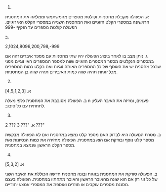 1. 

א. הפעולה מקבלת מחסניות וקולטת מספרים מהמשתמש וממלאה את המחסנית הראשונה במספרי הקלט הזוגיים ואת המחסנית השנייה במספרי הקלט האי זוגיים. הפעולה קולטת מספרים עד הזקיף -999

ב.

2,1024,8096,200,798,-999

ג. ניתן מצב בו לאחר ביצוע הפעולה יהיו שתי מחסניות עם מספר איברים זהה אם במספרים הנקלטים מספר המספרים הזוגיים שווה למספר המספרים האי זוגיים מפני שבכל מחסנית יש את האוסף של כל המספרים מאותה זוגיות ואם בקלט כמות המספרים מכל זוגיות תהיה שווה כמות האיבירים תהיה שווה בן המחסניות.

2. 

א. [4,5,1,2,3]

ב. הפעולה מסובבת את המחסנית כלפי מעלה n פעמים, ומזיזה את האיבר העליון לתחתית עם כל סיבוב.

3. 

א. "??? 3 ??? 2 ???"

ב. מטרת הםעולה היא לבדוק האם מספר קלט נמצא במחסנית ואם לא הפעולה מבקשת מספר קלט נוסף ובודקת אם הוא במחסנית. הפעולה מחזירה את כמות הנסיונות ואת מספר הקלט הראשון שנמצא במחסנית.

4. 

א. [5,3,2]

ב. הפעולה סורקת את המחסנית בזוגות ובונה מחסנית חדשה הכוללת את האיבר השני של כל זוג רק אם הוא שונה מהאיבר הראשון והאיבר מתחתיו במחסנית. הפעולה בעצם מסננת מספרים עוקבים או חוזרים ואוספת את המספרי אמצע יחודיים.

